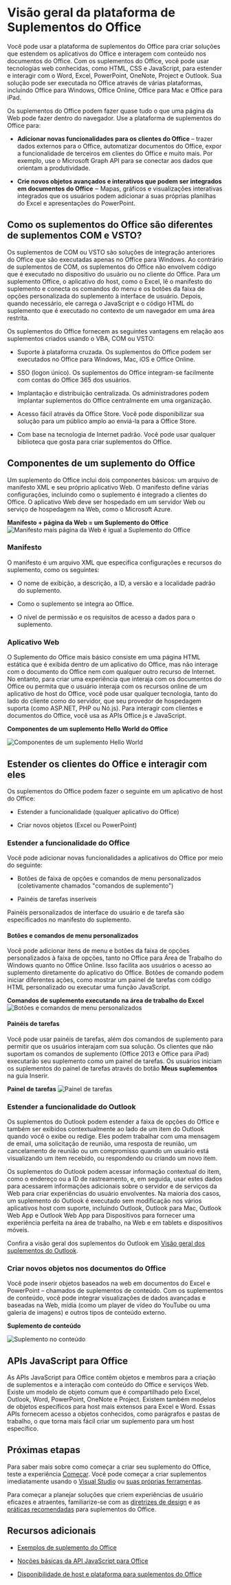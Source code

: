 
# <a name="office-add-ins-platform-overview"></a>Visão geral da plataforma de Suplementos do Office

Você pode usar a plataforma de suplementos do Office para criar soluções que estendem os aplicativos do Office e interagem com conteúdo nos documentos do Office. Com os suplementos do Office, você pode usar tecnologias web conhecidas, como HTML, CSS e JavaScript, para estender e interagir com o Word, Excel, PowerPoint, OneNote, Project e Outlook. Sua solução pode ser executada no Office através de várias plataformas, incluindo Office para Windows, Office Online, Office para Mac e Office para iPad.

Os suplementos do Office podem fazer quase tudo o que uma página da Web pode fazer dentro do navegador. Use a plataforma de suplementos do Office para:


-  **Adicionar novas funcionalidades para os clientes do Office** – trazer dados externos para o Office, automatizar documentos do Office, expor a funcionalidade de terceiros em clientes do Office e muito mais.  Por exemplo, use o Microsoft Graph API para se conectar aos dados que orientam a produtividade. 
    
-  **Crie novos objetos avançados e interativos que podem ser integrados em documentos do Office** ‒ Mapas, gráficos e visualizações interativas integrados que os usuários podem adicionar a suas próprias planilhas do Excel e apresentações do PowerPoint. 
    
## <a name="how-are-office-add-ins-different-than-com-and-vsto-add-ins"></a>Como os suplementos do Office são diferentes de suplementos COM e VSTO? 

Os suplementos de COM ou VSTO são soluções de integração anteriores do Office que são executadas apenas no Office para Windows. Ao contrário de suplementos de COM, os suplementos do Office não envolvem código que é executado no dispositivo do usuário ou no cliente do Office. Para um suplemento Office, o aplicativo do host, como o Excel, lê o manifesto do suplemento e conecta os comandos do menu e os botões da faixa de opções personalizada do suplemento à interface de usuário. Depois, quando necessário, ele carrega o JavaScript e o código HTML do suplemento que é executado no contexto de um navegador em uma área restrita. 

Os suplementos do Office fornecem as seguintes vantagens em relação aos suplementos criados usando o VBA, COM ou VSTO: 

- Suporte à plataforma cruzada. Os suplementos do Office podem ser executados no Office para Windows, Mac, iOS e Office Online. 

- SSO (logon único). Os suplementos do Office integram-se facilmente com contas do Office 365 dos usuários. 


- Implantação e distribuição centralizada. Os administradores podem implantar suplementos do Office centralmente em uma organização. 

- Acesso fácil através da Office Store. Você pode disponibilizar sua solução para um público amplo ao enviá-la para a Office Store. 

- Com base na tecnologia de Internet padrão. Você pode usar qualquer biblioteca que gosta para criar suplementos do Office. 

## <a name="components-of-an-office-add-in"></a>Componentes de um suplemento do Office 

Um suplemento do Office inclui dois componentes básicos: um arquivo de manifesto XML e seu próprio aplicativo Web. O manifesto define várias configurações, incluindo como o suplemento é integrado a clientes do Office. O aplicativo Web deve ser hospedado em um servidor Web ou serviço de hospedagem na Web, como o Microsoft Azure.

**Manifesto + página da Web = um Suplemento do Office**
![Manifesto mais página da Web é igual a Suplemento do Office](../images/DK2_AgaveOverview01.png)

### <a name="manifest"></a>Manifesto 

O manifesto é um arquivo XML que especifica configurações e recursos do suplemento, como os seguintes: 

- O nome de exibição, a descrição, a ID, a versão e a localidade padrão do suplemento. 

- Como o suplemento se integra ao Office.  

- O nível de permissão e os requisitos de acesso a dados para o suplemento. 

### <a name="web-app"></a>Aplicativo Web 

O Suplemento do Office mais básico consiste em uma página HTML estática que é exibida dentro de um aplicativo do Office, mas não interage com o documento do Office nem com qualquer outro recurso de Internet. No entanto, para criar uma experiência que interaja com os documentos do Office ou permita que o usuário interaja com os recursos online de um aplicativo de host do Office, você pode usar qualquer tecnologia, tanto do lado do cliente como do servidor, que seu provedor de hospedagem suporta (como ASP.NET, PHP ou Nó.js). Para interagir com clientes e documentos do Office, você usa as APIs Office.js e JavaScript. 

**Componentes de um suplemento Hello World do Office**

![Componentes de um suplemento Hello World](../images/DK2_AgaveOverview07.png)

## <a name="extending-and-interacting-with-office-clients"></a>Estender os clientes do Office e interagir com eles 

Os suplementos do Office podem fazer o seguinte em um aplicativo de host do Office: 

-  Estender a funcionalidade (qualquer aplicativo do Office) 

-  Criar novos objetos (Excel ou PowerPoint) 
 
### <a name="extend-office-functionality"></a>Estender a funcionalidade do Office 

Você pode adicionar novas funcionalidades a aplicativos do Office por meio do seguinte:  

-  Botões de faixa de opções e comandos de menu personalizados (coletivamente chamados "comandos de suplemento") 

-  Painéis de tarefas inseríveis 

Painéis personalizados de interface do usuário e de tarefa são especificados no manifesto do suplemento.  

#### <a name="custom-buttons-and-menu-commands"></a>Botões e comandos de menu personalizados  

Você pode adicionar itens de menu e botões da faixa de opções personalizados à faixa de opções, tanto no Office para Área de Trabalho do Windows quanto no Office Online. Isso facilita aos usuários o acesso ao suplemento diretamente do aplicativo do Office. Botões de comando podem iniciar diferentes ações, como mostrar um painel de tarefas com código HTML personalizado ou executar uma função JavaScript.  

**Comandos de suplemento executando na área de trabalho do Excel**
![Botões e comandos de menu personalizados](../images/add-in-commands-overview..png)

#### <a name="task-panes"></a>Painéis de tarefas  

Você pode usar painéis de tarefas, além dos comandos de suplemento para permitir que os usuários interajam com sua solução. Os clientes que não suportam os comandos de suplemento (Office 2013 e Office para iPad) executarão seu suplemento como um painel de tarefas. Os usuários iniciam os suplementos do painel de tarefas através do botão **Meus suplementos** na guia Inserir. 

**Painel de tarefas**
![Painel de tarefas](../images/task-pane-overview.jpg)

### <a name="extend-outlook-functionality"></a>Estender a funcionalidade do Outlook 

Os suplementos do Outlook podem estender a faixa de opções do Office e também ser exibidos contextualmente ao lado de um item do Outlook quando você o exibe ou redige. Eles podem trabalhar com uma mensagem de email, uma solicitação de reunião, uma resposta de reunião, um cancelamento de reunião ou um compromisso quando um usuário está visualizando um item recebido, ou respondendo ou criando um novo item. 

Os suplementos do Outlook podem acessar informação contextual do item, como o endereço ou a ID de rastreamento, e, em seguida, usar estes dados para acessarem informações adicionais sobre o servidor e de serviços da Web para criar experiências do usuário envolventes. Na maioria dos casos, um suplemento do Outlook é executado sem modificação nos vários aplicativos host com suporte, incluindo Outlook, Outlook para Mac, Outlook Web App e Outlook Web App para Dispositivos para fornecer uma experiência perfeita na área de trabalho, na Web e em tablets e dispositivos móveis. 

Confira a visão geral dos suplementos do Outlook em [Visão geral dos suplementos do Outlook](https://docs.microsoft.com/en-us/outlook/add-ins/). 

### <a name="create-new-objects-in-office-documents"></a>Criar novos objetos nos documentos do Office 

Você pode inserir objetos baseados na web em documentos do Excel e PowerPoint – chamados de suplementos de conteúdo. Com os suplementos de conteúdo, você pode integrar visualizações de dados avançadas e baseadas na Web, mídia (como um player de vídeo do YouTube ou uma galeria de imagens) e outros tipos de conteúdo externo.

**Suplemento de conteúdo**

![Suplemento no conteúdo](../images/DK2_AgaveOverview05.png)

## <a name="office-javascript-apis"></a>APIs JavaScript para Office 

As APIs JavaScript para Office contêm objetos e membros para a criação de suplementos e a interação com conteúdo do Office e serviços Web. Existe um modelo de objeto comum que é compartilhado pelo Excel, Outlook, Word, PowerPoint, OneNote e Project. Existem também modelos de objetos específicos para host mais extensos para Excel e Word.  Essas APIs fornecem acesso a objetos conhecidos, como parágrafos e pastas de trabalho, o que torna mais fácil criar um suplemento para um host específico.  

## <a name="next-steps"></a>Próximas etapas 

Para saber mais sobre como começar a criar seu suplemento do Office, teste a experiência [Começar](https://dev.office.com/getting-started/addins). Você pode começar a criar suplementos imediatamente usando o [Visual Studio](../get-started/create-and-debug-office-add-ins-in-visual-studio.md) ou [suas próprias ferramentas](../get-started/create-an-office-add-in-using-any-editor). 

Para começar a planejar soluções que criem experiências de usuário eficazes e atraentes, familiarize-se com as [diretrizes de design](../design/add-in-design) e as [práticas recomendadas](../add-ins/overview/add-in-development-best-practices) para suplementos do Office.    
   
## <a name="additional-resources"></a>Recursos adicionais

- [Exemplos de suplemento do Office](https://dev.office.com/code-samples)
    
- [Noções básicas da API JavaScript para Office](../develop/understanding-the-javascript-api-for-office.md)

- [Disponibilidade de host e plataforma para suplementos do Office](https://dev.office.com/add-in-availability)


    
